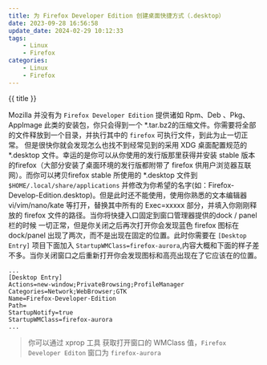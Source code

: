 ```yaml
---
title: 为 Firefox Developer Edition 创建桌面快捷方式（.desktop）
date: 2023-09-28 16:56:58
update_date: 2024-02-29 10:12:33
tags:
    - Linux
    - Firefox
categories:
    - Linux
    - Firefox
---
```


{{ title }}
<!-- more -->
Mozilla 并没有为 `Firefox Developer Edition` 提供诸如 Rpm、Deb 、Pkg、AppImage 此类的安装包，你只会得到一个 *.tar.bz2的压缩文件。你需要将全部的文件释放到一个目录，并执行其中的 `firefox` 可执行文件，到此为止一切正常。
但是很快你就会发现怎么也找不到经常见到的采用 XDG 桌面配置规范的 *.desktop 文件。幸运的是你可以从你使用的发行版那里获得并安装 stable 版本的firefox（大部分安装了桌面环境的发行版都附带了 firefox 供用户浏览器互联网）。而你可以拷贝firefox stable 所使用的 *.desktop 文件到 `$HOME/.local/share/applications` 并修改为你希望的名字(如：Firefox-Develop-Edition.desktop)。但是此时还不能使用，使用你熟悉的文本编辑器 vi/vim/nano/kate 等打开，替换其中所有的 Exec=xxxxx 部分，并填入你刚刚释放的 firefox 文件的路径。当你将快捷入口固定到窗口管理器提供的dock / panel 栏的时候 一切正常，但是你关闭之后再次打开你会发现蓝色 firefox 图标在 dock/panel 出现了两次，而不是出现在固定的位置。此时你需要在 `[Desktop Entry]` 项目下面加入 `StartupWMClass=firefox-aurora`,内容大概和下面的样子差不多。当你关闭窗口之后重新打开你会发现图标和高亮出现在了它应该在的位置。
```
...
[Desktop Entry]
Actions=new-window;PrivateBrowsing;ProfileManager
Categories=Network;WebBrowser;GTK
Name=Firefox-Developer-Edition
Path=
StartupNotify=true
StartupWMClass=firefox-aurora
...
```

> 你可以通过 xprop 工具 获取打开窗口的 WMClass 值，`Firefox Developer Editon` 窗口为 `firefox-aurora`